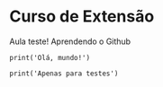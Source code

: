 # Curso de Extensão
Aula teste! Aprendendo o Github
```
print('Olá, mundo!')
```
```
print('Apenas para testes')
